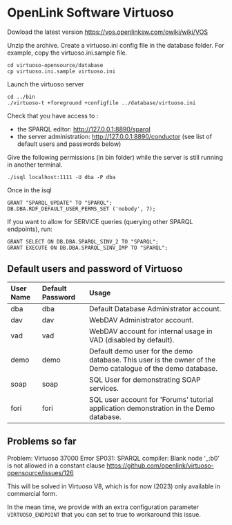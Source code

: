# OpenLink Software Virtuoso

Dowload the latest version https://vos.openlinksw.com/owiki/wiki/VOS

Unzip the archive.
Create a virtuoso.ini config file in the database folder.
For example, copy the virtuoso.ini.sample file.

```
cd virtuoso-opensource/database
cp virtuoso.ini.sample virtuoso.ini
```

Launch the virtuoso server

```
cd ../bin
./virtuoso-t +foreground +configfile ../database/virtuoso.ini
```

Check that you have access to :

- the SPARQL editor: http://127.0.0.1:8890/sparql
- the server administration: http://127.0.0.1:8890/conductor (see list of default users and passwords below)

Give the following permissions (in bin folder) while the server is
still running in another terminal.

```
./isql localhost:1111 -U dba -P dba
```

Once in the isql

```
GRANT "SPARQL_UPDATE" TO "SPARQL";
DB.DBA.RDF_DEFAULT_USER_PERMS_SET ('nobody', 7);
```

If you want to allow for SERVICE queries (querying other SPARQL endpoints), run:

```
GRANT SELECT ON DB.DBA.SPARQL_SINV_2 TO "SPARQL";
GRANT EXECUTE ON DB.DBA.SPARQL_SINV_IMP TO "SPARQL";
```

## Default users and password of Virtuoso

| User Name | Default Password | Usage                                                                                                       |
| :-------- | :--------------- | :---------------------------------------------------------------------------------------------------------- |
| dba       | dba              | Default Database Administrator account.                                                                     |
| dav       | dav              | WebDAV Administrator account.                                                                               |
| vad       | vad              | WebDAV account for internal usage in VAD (disabled by default).                                             |
| demo      | demo             | Default demo user for the demo database. This user is the owner of the Demo catalogue of the demo database. |
| soap      | soap             | SQL User for demonstrating SOAP services.                                                                   |
| fori      | fori             | SQL user account for 'Forums' tutorial application demonstration in the Demo database.                      |

## Problems so far

Problem: Virtuoso 37000 Error SP031: SPARQL compiler: Blank node '\_:b0' is not allowed in a constant clause
https://github.com/openlink/virtuoso-opensource/issues/126

This will be solved in Virtuoso V8, which is for now (2023) only available in commercial form.

In the mean time, we provide with an extra configuration parameter `VIRTUOSO_ENDPOINT` that you can set
to true to workaround this issue.

